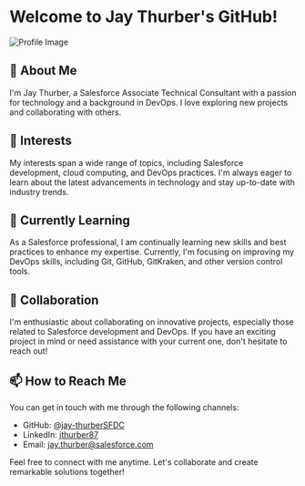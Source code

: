 # Welcome to Jay Thurber's GitHub!

![Profile Image](https://media.licdn.com/dms/image/C4E03AQEyEIi9sMTggA/profile-displayphoto-shrink_800_800/0/1646700327506?e=1696464000&v=beta&t=dMJm1zTmwqH5w8CG3qsPZkT4tEn4uHMi4gUpJsg5KN4)

## 👋 About Me

I'm Jay Thurber, a Salesforce Associate Technical Consultant with a passion for technology and a background in DevOps. I love exploring new projects and collaborating with others.

## 👀 Interests

My interests span a wide range of topics, including Salesforce development, cloud computing, and DevOps practices. I'm always eager to learn about the latest advancements in technology and stay up-to-date with industry trends.

## 🌱 Currently Learning

As a Salesforce professional, I am continually learning new skills and best practices to enhance my expertise. Currently, I'm focusing on improving my DevOps skills, including Git, GitHub, GitKraken, and other version control tools.

## 🤝 Collaboration

I'm enthusiastic about collaborating on innovative projects, especially those related to Salesforce development and DevOps. If you have an exciting project in mind or need assistance with your current one, don't hesitate to reach out!

## 📫 How to Reach Me

You can get in touch with me through the following channels:

- GitHub: [@jay-thurberSFDC](https://github.com/jay-thurberSFDC)
- LinkedIn: [jthurber87](https://www.linkedin.com/in/jthurber87/)
- Email: jay.thurber@salesforce.com

Feel free to connect with me anytime. Let's collaborate and create remarkable solutions together!

<!---
jay-thurberSFDC/jay-thurberSFDC is a ✨ special ✨ repository because its `README.md` (this file) appears on your GitHub profile.
You can click the Preview link to take a look at your changes.
--->
